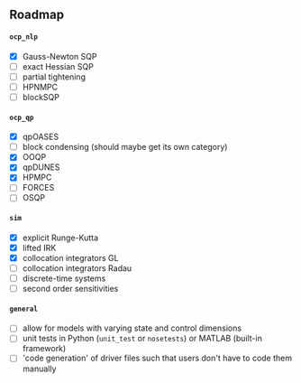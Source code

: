 ## Roadmap

#### `ocp_nlp`
- [x] Gauss-Newton SQP
- [ ] exact Hessian SQP
- [ ] partial tightening
- [ ] HPNMPC
- [ ] blockSQP

#### `ocp_qp`
- [x] qpOASES
- [ ] block condensing (should maybe get its own category)
- [x] OOQP
- [x] qpDUNES
- [x] HPMPC
- [ ] FORCES
- [ ] OSQP

#### `sim`
- [x] explicit Runge-Kutta
- [x] lifted IRK
- [x] collocation integrators GL
- [ ] collocation integrators Radau
- [ ] discrete-time systems
- [ ] second order sensitivities

#### `general`
- [ ] allow for models with varying state and control dimensions
- [ ] unit tests in Python (`unit_test` or `nosetests`) or MATLAB (built-in framework)
- [ ] 'code generation' of driver files such that users don't have to code them manually

